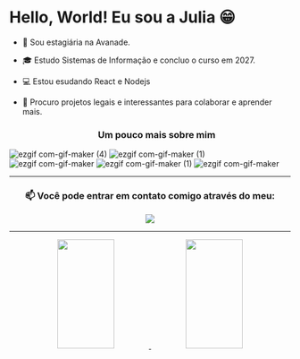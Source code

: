 # Hello, World! Eu sou a Julia 😁 

- 🧡 Sou estagiária na Avanade.
- 🎓 Estudo Sistemas de Informação e concluo o curso em 2027.
- 💻 Estou esudando React e Nodejs
- 👯 Procuro projetos legais e interessantes para colaborar e aprender mais.

  <h3 align="center"> <b>Um pouco mais sobre mim </b> </h3>

  
![ezgif com-gif-maker (4)](https://user-images.githubusercontent.com/106779241/183421412-b6d5c309-0980-48c3-a1f0-7cdc3fb87320.gif) 
![ezgif com-gif-maker (1)](https://user-images.githubusercontent.com/106779241/183424593-7cec5e7a-2fe0-4297-a661-2b84ed164bac.gif)
![ezgif com-gif-maker](https://user-images.githubusercontent.com/106779241/183425290-053b051e-a194-4444-bad0-a22e776f0f27.gif)
![ezgif com-gif-maker (1)](https://user-images.githubusercontent.com/106779241/183429564-939221ab-4969-4014-86fb-6e626c3c4ae9.gif)
![ezgif com-gif-maker](https://user-images.githubusercontent.com/106779241/183431419-7fc2ae9b-ed83-4b2e-9ee0-1a2b1b290bf6.gif)

--- 
 <h3 align="center"> <b>📫 Você pode entrar em contato comigo através do meu: </b> </h3>
 
<div align="center">
 <a href="https://www.linkedin.com/in/julia-nsantos/"><img src="https://img.shields.io/badge/-LinkedIn-%230077B5?style=for-the-badge&logo=linkedin&logoColor=white" target="_blank"></a> 
<div>
  
--- 

<div align="center">
    <a href="https://github.com/julia-nsantos">
    <img width="45%" height="195px" src="https://github-readme-stats.vercel.app/api?username=julia-nsantos&show_icons=true&count_private=true&hide_border=true&title_color=f60099&icon_color=f60099&f&text_color=ffffff&bg_color=fbb6e1"/>
    <img width="45%" height="195px" src="https://github-readme-stats.vercel.app/api/top-langs/?username=julia-nsantos&layout=compact&hide_border=true&title_color=f60099&icon_color=f60099&text_color=ffffff&&bg_color=fbb6e1"/><div>
